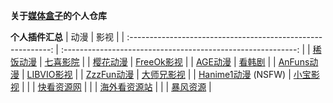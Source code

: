 **关于[媒体盒子](https://github.com/feiyeyuanye/MediaBoxPluginRepository)的个人仓库**

**个人插件汇总**
|                             动漫                             |                             影视                             |
| :----------------------------------------------------------: | :----------------------------------------------------------: |
| [稀饭动漫](https://github.com/feiyeyuanye/XfaniAnimePlugin)  |   [七喜影院](https://github.com/feiyeyuanye/QiXiVodPlugin)   |
| [樱花动漫](https://github.com/feiyeyuanye/SakuraAnime3Plugin) | [FreeOk影视](https://github.com/feiyeyuanye/FreeOkVideoPlugin) |
|   [AGE动漫](https://github.com/feiyeyuanye/AGEAnimePlugin)   |  [看韩剧](https://github.com/feiyeyuanye/KanHJVideoPlugin)   |
| [AnFuns动漫](https://github.com/feiyeyuanye/AnFunsAnimePlugin) | [LIBVIO影视](https://github.com/feiyeyuanye/LIBVIOVideoPlugin) |
| [ZzzFun动漫](https://github.com/feiyeyuanye/ZzzFunAnimePlugin) | [大师兄影视](https://github.com/feiyeyuanye/DsxysVodPlugin)  |
| [Hanime1动漫](https://github.com/feiyeyuanye/Hanime1Plugin) (NSFW) | [小宝影视](https://github.com/feiyeyuanye/XiaoBaoTVVodPlugin) |
|                                                              | [快看资源网](https://github.com/feiyeyuanye/KuaiKanVodPlugin) |
|                                                              | [海外看资源站](https://github.com/feiyeyuanye/HaiwaikanVodPlugin) |
|                                                              |   [暴风资源](https://github.com/feiyeyuanye/BFZYVodPlugin)   |
